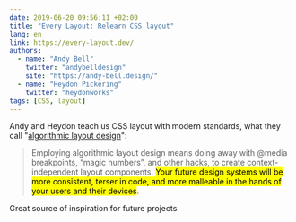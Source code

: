 ```yaml
---
date: 2019-06-20 09:56:11 +02:00
title: "Every Layout: Relearn CSS layout"
lang: en
link: https://every-layout.dev/
authors:
  - name: "Andy Bell"
    twitter: "andybelldesign"
    site: "https://andy-bell.design/"
  - name: "Heydon Pickering"
    twitter: "heydonworks"
tags: [CSS, layout]
---
```


Andy and Heydon teach us CSS layout with modern standards, what they call "[algorithmic layout design](https://every-layout.dev/blog/algorithmic-design/)":

> Employing algorithmic layout design means doing away with @media breakpoints, “magic numbers”, and other hacks, to create context-independent layout components. <mark>Your future design systems will be more consistent, terser in code, and more malleable in the hands of your users and their devices</mark>.

Great source of inspiration for future projects.
